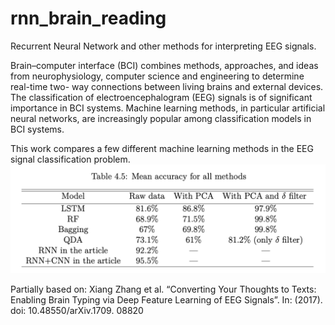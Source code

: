 # rnn_brain_reading

Recurrent Neural Network and other methods for interpreting EEG signals.

Brain–computer interface (BCI) combines methods, approaches, and ideas from neurophysiology, computer science and engineering to determine real-time two- way connections between living brains and external devices. The classification of electroencephalogram (EEG) signals is of significant importance in BCI systems. Machine learning methods, in particular artificial neural networks, are increasingly popular among classification models in BCI systems.

This work compares a few different machine learning methods in the EEG signal classification problem.
![screenshot](table.png)


Partially based on: Xiang Zhang et al. “Converting Your Thoughts to Texts: Enabling Brain Typing via Deep Feature Learning of EEG Signals”. In: (2017). doi: 10.48550/arXiv.1709. 08820
